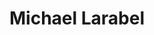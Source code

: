 ---
avatar: /images/people/larabel.jpg
avatar_small: /images/people/larabel_small.jpg
bio: Founder of Phoronix and lead developer of Phoronix Test Suite
gplus: null
homepage: https://www.phoronix.com/
instagram: null
linkedin: null
title: Michael Larabel
twitter: https://twitter.com/michaellarabel
type: guest
username: larabel
youtube: null
---